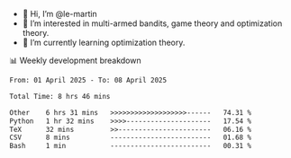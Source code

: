 - 👋 Hi, I’m @le-martin
- 👀 I’m interested in multi-armed bandits, game theory and optimization theory.
- 🌱 I’m currently learning optimization theory.
<!---- 💞️ I’m looking to collaborate on ...
- 📫 How to reach me ...-->

<!---
Tutorial for using WakaTime stats in GitHub profile: https://github.com/athul/waka-readme
-->

📊 Weekly development breakdown
<!--START_SECTION:waka-->

```txt
From: 01 April 2025 - To: 08 April 2025

Total Time: 8 hrs 46 mins

Other    6 hrs 31 mins   >>>>>>>>>>>>>>>>>>>------   74.31 %
Python   1 hr 32 mins    >>>>---------------------   17.54 %
TeX      32 mins         >>-----------------------   06.16 %
CSV      8 mins          -------------------------   01.68 %
Bash     1 min           -------------------------   00.31 %
```

<!--END_SECTION:waka-->

<!---
le-martin/le-martin is a ✨ special ✨ repository because its `README.md` (this file) appears on your GitHub profile.
You can click the Preview link to take a look at your changes.
--->
